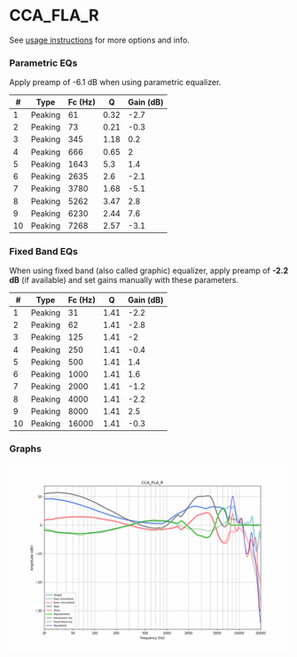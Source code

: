 # CCA_FLA_R
See [usage instructions](https://github.com/jaakkopasanen/AutoEq#usage) for more options and info.

### Parametric EQs
Apply preamp of -6.1 dB when using parametric equalizer.

|   # | Type    |   Fc (Hz) |    Q |   Gain (dB) |
|-----|---------|-----------|------|-------------|
|   1 | Peaking |        61 | 0.32 |        -2.7 |
|   2 | Peaking |        73 | 0.21 |        -0.3 |
|   3 | Peaking |       345 | 1.18 |         0.2 |
|   4 | Peaking |       666 | 0.65 |         2   |
|   5 | Peaking |      1643 | 5.3  |         1.4 |
|   6 | Peaking |      2635 | 2.6  |        -2.1 |
|   7 | Peaking |      3780 | 1.68 |        -5.1 |
|   8 | Peaking |      5262 | 3.47 |         2.8 |
|   9 | Peaking |      6230 | 2.44 |         7.6 |
|  10 | Peaking |      7268 | 2.57 |        -3.1 |

### Fixed Band EQs
When using fixed band (also called graphic) equalizer, apply preamp of **-2.2 dB** (if available) and set gains manually with these parameters.

|   # | Type    |   Fc (Hz) |    Q |   Gain (dB) |
|-----|---------|-----------|------|-------------|
|   1 | Peaking |        31 | 1.41 |        -2.2 |
|   2 | Peaking |        62 | 1.41 |        -2.8 |
|   3 | Peaking |       125 | 1.41 |        -2   |
|   4 | Peaking |       250 | 1.41 |        -0.4 |
|   5 | Peaking |       500 | 1.41 |         1.4 |
|   6 | Peaking |      1000 | 1.41 |         1.6 |
|   7 | Peaking |      2000 | 1.41 |        -1.2 |
|   8 | Peaking |      4000 | 1.41 |        -2.2 |
|   9 | Peaking |      8000 | 1.41 |         2.5 |
|  10 | Peaking |     16000 | 1.41 |        -0.3 |

### Graphs
![](./CCA_FLA_R.png)
